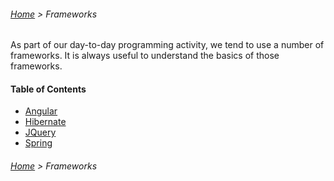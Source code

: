 ###### [Home](../../../README.md) > Frameworks

As part of our day-to-day programming activity, we tend to use a number of frameworks. It is always useful to understand
the basics of those frameworks.

#### Table of Contents
* [Angular](angular)
* [Hibernate](hibernate)
* [JQuery](jquery)
* [Spring](spring)

###### [Home](../../../README.md) > Frameworks